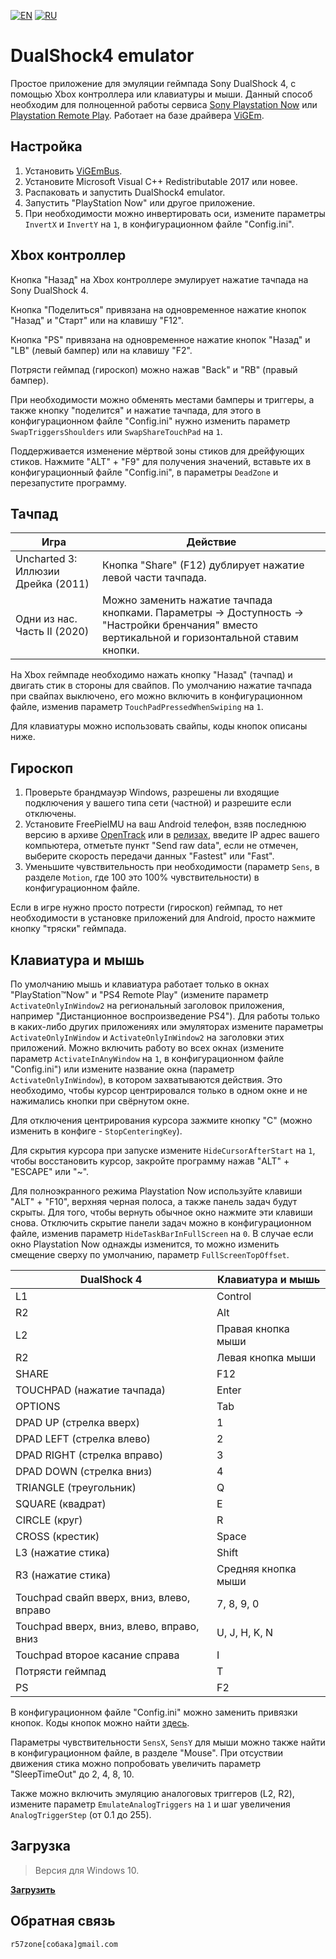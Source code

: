 [![EN](https://user-images.githubusercontent.com/9499881/33184537-7be87e86-d096-11e7-89bb-f3286f752bc6.png)](https://github.com/r57zone/DualShock4-emulator/) 
[![RU](https://user-images.githubusercontent.com/9499881/27683795-5b0fbac6-5cd8-11e7-929c-057833e01fb1.png)](https://github.com/r57zone/DualShock4-emulator/blob/master/README.RU.md)
# DualShock4 emulator
Простое приложение для эмуляции геймпада Sony DualShock 4, с помощью Xbox контроллера или клавиатуры и мыши. Данный способ необходим для полноценной работы сервиса [Sony Playstation Now](https://www.playstation.com/en-us/explore/playstation-now/) или [Playstation Remote Play](https://www.playstation.com/remote-play/). Работает на базе драйвера [ViGEm](https://github.com/ViGEm).

## Настройка
1. Установить [ViGEmBus](https://github.com/ViGEm/ViGEmBus/releases).
2. Установите Microsoft Visual C++ Redistributable 2017 или новее.
3. Распаковать и запустить DualShock4 emulator.
4. Запустить "PlayStation Now" или другое приложение.
5. При необходимости можно инвертировать оси, измените параметры `InvertX` и `InvertY` на `1`, в конфигурационном файле "Config.ini".

## Xbox контроллер
Кнопка "Назад" на Xbox контроллере эмулирует нажатие тачпада на Sony DualShock 4.

Кнопка "Поделиться" привязана на одновременное нажатие кнопок "Назад" и "Старт" или на клавишу "F12".

Кнопка "PS" привязана на одновременное нажатие кнопок "Назад" и "LB" (левый бампер) или на клавишу "F2".

Потрясти геймпад (гироскоп) можно нажав "Back" и "RB" (правый бампер). 


При необходимости можно обменять местами бамперы и триггеры, а также кнопку "поделится" и нажатие тачпада, для этого в конфигурационном файле "Config.ini" нужно изменить параметр `SwapTriggersShoulders` или `SwapShareTouchPad` на `1`.



Поддерживается изменение мёртвой зоны стиков для дрейфующих стиков. Нажмите "ALT" + "F9" для получения значений, вставьте их в конфигурационный файле "Config.ini", в параметры `DeadZone` и перезапустите программу.

## Тачпад
Игра | Действие
------------ | -------------
Uncharted 3: Иллюзии Дрейка (2011) | Кнопка "Share" (F12) дублирует нажатие левой части тачпада.
Одни из нас. Часть II (2020) | Можно заменить нажатие тачпада кнопками. Параметры -> Доступность -> "Настройки бренчания" вместо вертикальной и горизонтальной ставим кнопки.

На Xbox геймпаде необходимо нажать кнопку "Назад" (тачпад) и двигать стик в стороны для свайпов. По умолчанию нажатие тачпада при свайпах выключено, его можно включить в конфигурационном файле, изменив параметр `TouchPadPressedWhenSwiping` на `1`.



Для клавиатуры можно использовать свайпы, коды кнопок описаны ниже.

## Гироскоп
1. Проверьте брандмауэр Windows, разрешены ли входящие подключения у вашего типа сети (частной) и разрешите если отключены. 
2. Установите FreePieIMU на ваш Android телефон, взяв последнюю версию в архиве [OpenTrack](https://github.com/opentrack/opentrack) или в [релизах](https://github.com/r57zone/DualShock4-emulator/releases), введите IP адрес вашего компьютера, отметьте пункт "Send raw data", если не отмечен, выберите скорость передачи данных "Fastest" или "Fast".
3. Уменьшите чувствительность при необходимости (параметр `Sens`, в разделе `Motion`, где 100 это 100% чувствительности) в конфигурационном файле.



Если в игре нужно просто потрести (гироскоп) геймпад, то нет необходимости в установке приложений для Android, просто нажмите кнопку "тряски" геймпада.

## Клавиатура и мышь
По умолчанию мышь и клавиатура работает только в окнах "PlayStation™Now" и "PS4 Remote Play" (измените параметр `ActivateOnlyInWindow2` на региональный заголовок приложения, например "Дистанционное воспроизведение PS4"). Для работы только в каких-либо других приложениях или эмуляторах измените параметры `ActivateOnlyInWindow` и `ActivateOnlyInWindow2` на заголовки этих приложений. Можно включить работу во всех окнах (измените параметр `ActivateInAnyWindow` на `1`, в конфигурационном файле "Config.ini") или измените название окна (параметр `ActivateOnlyInWindow`), в котором захватываются действия. Это необходимо, чтобы курсор центрировался только в одном окне и не нажимались кнопки при свёрнутом окне.

Для отключения центрирования курсора зажмите кнопку "C" (можно изменить в конфиге - `StopСenteringKey`).

Для скрытия курсора при запуске измените `HideCursorAfterStart` на `1`, чтобы восстановить курсор, закройте программу нажав "ALT" + "ESCAPE" или "~". 

Для полноэкранного режима Playstation Now используйте клавиши "ALT" + "F10", верхняя черная полоса, а также панель задач будут скрыты. Для того, чтобы вернуть обычное окно нажмите эти клавиши снова. Отключить скрытие панели задач можно в конфигурационном файле, изменив параметр `HideTaskBarInFullScreen` на `0`. В случае если окно Playstation Now однажды изменится, то можно изменить смещение сверху по умолчанию, параметр `FullScreenTopOffset`.

DualShock 4 | Клавиатура и мышь
------------ | -------------
L1 | Control
R2 | Alt
L2 | Правая кнопка мыши
R2 | Левая кнопка мыши
SHARE | F12
TOUCHPAD (нажатие тачпада) | Enter
OPTIONS | Tab
DPAD UP (стрелка вверх) | 1
DPAD LEFT (стрелка влево) | 2
DPAD RIGHT (стрелка вправо) | 3
DPAD DOWN (стрелка вниз) | 4
TRIANGLE (треугольник) | Q
SQUARE (квадрат) | E
CIRCLE (круг) | R
CROSS (крестик) | Space
L3 (нажатие стика) | Shift
R3 (нажатие стика) | Средняя кнопка мыши
Touchpad свайп вверх, вниз, влево, вправо | 7, 8, 9, 0
Touchpad вверх, вниз, влево, вправо, вниз  | U, J, H, K, N
Touchpad второе касание справа  | I
Потрясти геймпад | T
PS | F2

В конфигурационном файле "Config.ini" можно заменить привязки кнопок. Коды кнопок можно найти [здесь](https://github.com/r57zone/Half-Life-Alyx-novr/blob/master/BINDINGS.RU.md). 



Параметры чувствительности `SensX`, `SensY` для мыши можно также найти в конфигурационном файле, в разделе "Mouse". При отсуствии движения стика можно попробовать увеличить параметр "SleepTimeOut" до 2, 4, 8, 10.



Также можно включить эмуляцию аналоговых триггеров (L2, R2), измените параметр `EmulateAnalogTriggers` на `1` и шаг увеличения `AnalogTriggerStep` (от 0.1 до 255).

## Загрузка
>Версия для Windows 10.

**[Загрузить](https://github.com/r57zone/DualShock4-emulator/releases)**

## Обратная связь
`r57zone[собака]gmail.com`